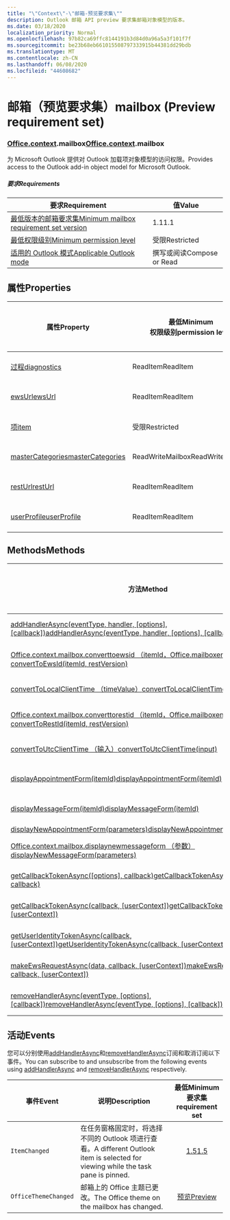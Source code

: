 ```yaml
---
title: "\"Context\"-\"邮箱-预览要求集\""
description: Outlook 邮箱 API preview 要求集邮箱对象模型的版本。
ms.date: 03/18/2020
localization_priority: Normal
ms.openlocfilehash: 97b82ca69ffc8144191b3d84d0a96a5a3f101f7f
ms.sourcegitcommit: be23b68eb661015508797333915b44381dd29bdb
ms.translationtype: MT
ms.contentlocale: zh-CN
ms.lasthandoff: 06/08/2020
ms.locfileid: "44608682"
---
```

# <a name="mailbox-preview-requirement-set"></a><span data-ttu-id="b1b46-103">邮箱（预览要求集）</span><span class="sxs-lookup"><span data-stu-id="b1b46-103">mailbox (Preview requirement set)</span></span>

### <a name="officecontextmailbox"></a><span data-ttu-id="b1b46-104">[Office](office.md)[.context](office.context.md).mailbox</span><span class="sxs-lookup"><span data-stu-id="b1b46-104">[Office](office.md)[.context](office.context.md).mailbox</span></span>

<span data-ttu-id="b1b46-105">为 Microsoft Outlook 提供对 Outlook 加载项对象模型的访问权限。</span><span class="sxs-lookup"><span data-stu-id="b1b46-105">Provides access to the Outlook add-in object model for Microsoft Outlook.</span></span>

##### <a name="requirements"></a><span data-ttu-id="b1b46-106">要求</span><span class="sxs-lookup"><span data-stu-id="b1b46-106">Requirements</span></span>

|<span data-ttu-id="b1b46-107">要求</span><span class="sxs-lookup"><span data-stu-id="b1b46-107">Requirement</span></span>| <span data-ttu-id="b1b46-108">值</span><span class="sxs-lookup"><span data-stu-id="b1b46-108">Value</span></span>|
|---|---|
|[<span data-ttu-id="b1b46-109">最低版本的邮箱要求集</span><span class="sxs-lookup"><span data-stu-id="b1b46-109">Minimum mailbox requirement set version</span></span>](../../requirement-sets/outlook-api-requirement-sets.md)| <span data-ttu-id="b1b46-110">1.1</span><span class="sxs-lookup"><span data-stu-id="b1b46-110">1.1</span></span>|
|[<span data-ttu-id="b1b46-111">最低权限级别</span><span class="sxs-lookup"><span data-stu-id="b1b46-111">Minimum permission level</span></span>](../../../outlook/understanding-outlook-add-in-permissions.md)| <span data-ttu-id="b1b46-112">受限</span><span class="sxs-lookup"><span data-stu-id="b1b46-112">Restricted</span></span>|
|[<span data-ttu-id="b1b46-113">适用的 Outlook 模式</span><span class="sxs-lookup"><span data-stu-id="b1b46-113">Applicable Outlook mode</span></span>](../../../outlook/outlook-add-ins-overview.md#extension-points)| <span data-ttu-id="b1b46-114">撰写或阅读</span><span class="sxs-lookup"><span data-stu-id="b1b46-114">Compose or Read</span></span>|

## <a name="properties"></a><span data-ttu-id="b1b46-115">属性</span><span class="sxs-lookup"><span data-stu-id="b1b46-115">Properties</span></span>

| <span data-ttu-id="b1b46-116">属性</span><span class="sxs-lookup"><span data-stu-id="b1b46-116">Property</span></span> | <span data-ttu-id="b1b46-117">最低</span><span class="sxs-lookup"><span data-stu-id="b1b46-117">Minimum</span></span><br><span data-ttu-id="b1b46-118">权限级别</span><span class="sxs-lookup"><span data-stu-id="b1b46-118">permission level</span></span> | <span data-ttu-id="b1b46-119">型号</span><span class="sxs-lookup"><span data-stu-id="b1b46-119">Modes</span></span> | <span data-ttu-id="b1b46-120">返回类型</span><span class="sxs-lookup"><span data-stu-id="b1b46-120">Return type</span></span> | <span data-ttu-id="b1b46-121">最低</span><span class="sxs-lookup"><span data-stu-id="b1b46-121">Minimum</span></span><br><span data-ttu-id="b1b46-122">要求集</span><span class="sxs-lookup"><span data-stu-id="b1b46-122">requirement set</span></span> |
|---|---|---|---|:---:|
| [<span data-ttu-id="b1b46-123">过程</span><span class="sxs-lookup"><span data-stu-id="b1b46-123">diagnostics</span></span>](/javascript/api/outlook/office.mailbox?view=outlook-js-preview#diagnostics) | <span data-ttu-id="b1b46-124">ReadItem</span><span class="sxs-lookup"><span data-stu-id="b1b46-124">ReadItem</span></span> | <span data-ttu-id="b1b46-125">撰写</span><span class="sxs-lookup"><span data-stu-id="b1b46-125">Compose</span></span><br><span data-ttu-id="b1b46-126">Read</span><span class="sxs-lookup"><span data-stu-id="b1b46-126">Read</span></span> | [<span data-ttu-id="b1b46-127">Diagnostics</span><span class="sxs-lookup"><span data-stu-id="b1b46-127">Diagnostics</span></span>](/javascript/api/outlook/office.diagnostics?view=outlook-js-preview) | [<span data-ttu-id="b1b46-128">1.1</span><span class="sxs-lookup"><span data-stu-id="b1b46-128">1.1</span></span>](../requirement-set-1.1/outlook-requirement-set-1.1.md) |
| [<span data-ttu-id="b1b46-129">ewsUrl</span><span class="sxs-lookup"><span data-stu-id="b1b46-129">ewsUrl</span></span>](/javascript/api/outlook/office.mailbox?view=outlook-js-preview#ewsurl) | <span data-ttu-id="b1b46-130">ReadItem</span><span class="sxs-lookup"><span data-stu-id="b1b46-130">ReadItem</span></span> | <span data-ttu-id="b1b46-131">撰写</span><span class="sxs-lookup"><span data-stu-id="b1b46-131">Compose</span></span><br><span data-ttu-id="b1b46-132">Read</span><span class="sxs-lookup"><span data-stu-id="b1b46-132">Read</span></span> | <span data-ttu-id="b1b46-133">String</span><span class="sxs-lookup"><span data-stu-id="b1b46-133">String</span></span> | [<span data-ttu-id="b1b46-134">1.1</span><span class="sxs-lookup"><span data-stu-id="b1b46-134">1.1</span></span>](../requirement-set-1.1/outlook-requirement-set-1.1.md) |
| [<span data-ttu-id="b1b46-135">项</span><span class="sxs-lookup"><span data-stu-id="b1b46-135">item</span></span>](office.context.mailbox.item.md) | <span data-ttu-id="b1b46-136">受限</span><span class="sxs-lookup"><span data-stu-id="b1b46-136">Restricted</span></span> | <span data-ttu-id="b1b46-137">撰写</span><span class="sxs-lookup"><span data-stu-id="b1b46-137">Compose</span></span><br><span data-ttu-id="b1b46-138">Read</span><span class="sxs-lookup"><span data-stu-id="b1b46-138">Read</span></span> | [<span data-ttu-id="b1b46-139">项</span><span class="sxs-lookup"><span data-stu-id="b1b46-139">Item</span></span>](/javascript/api/outlook/office.item?view=outlook-js-preview) | [<span data-ttu-id="b1b46-140">1.1</span><span class="sxs-lookup"><span data-stu-id="b1b46-140">1.1</span></span>](../requirement-set-1.1/outlook-requirement-set-1.1.md) |
| [<span data-ttu-id="b1b46-141">masterCategories</span><span class="sxs-lookup"><span data-stu-id="b1b46-141">masterCategories</span></span>](/javascript/api/outlook/office.mailbox?view=outlook-js-preview#mastercategories) | <span data-ttu-id="b1b46-142">ReadWriteMailbox</span><span class="sxs-lookup"><span data-stu-id="b1b46-142">ReadWriteMailbox</span></span> | <span data-ttu-id="b1b46-143">撰写</span><span class="sxs-lookup"><span data-stu-id="b1b46-143">Compose</span></span><br><span data-ttu-id="b1b46-144">Read</span><span class="sxs-lookup"><span data-stu-id="b1b46-144">Read</span></span> | [<span data-ttu-id="b1b46-145">MasterCategories</span><span class="sxs-lookup"><span data-stu-id="b1b46-145">MasterCategories</span></span>](/javascript/api/outlook/office.mastercategories?view=outlook-js-preview) | [<span data-ttu-id="b1b46-146">1.8</span><span class="sxs-lookup"><span data-stu-id="b1b46-146">1.8</span></span>](../requirement-set-1.8/outlook-requirement-set-1.8.md) |
| [<span data-ttu-id="b1b46-147">restUrl</span><span class="sxs-lookup"><span data-stu-id="b1b46-147">restUrl</span></span>](/javascript/api/outlook/office.mailbox?view=outlook-js-preview#resturl) | <span data-ttu-id="b1b46-148">ReadItem</span><span class="sxs-lookup"><span data-stu-id="b1b46-148">ReadItem</span></span> | <span data-ttu-id="b1b46-149">撰写</span><span class="sxs-lookup"><span data-stu-id="b1b46-149">Compose</span></span><br><span data-ttu-id="b1b46-150">Read</span><span class="sxs-lookup"><span data-stu-id="b1b46-150">Read</span></span> | <span data-ttu-id="b1b46-151">String</span><span class="sxs-lookup"><span data-stu-id="b1b46-151">String</span></span> | [<span data-ttu-id="b1b46-152">1.5</span><span class="sxs-lookup"><span data-stu-id="b1b46-152">1.5</span></span>](../requirement-set-1.5/outlook-requirement-set-1.5.md) |
| [<span data-ttu-id="b1b46-153">userProfile</span><span class="sxs-lookup"><span data-stu-id="b1b46-153">userProfile</span></span>](/javascript/api/outlook/office.mailbox?view=outlook-js-preview#userprofile) | <span data-ttu-id="b1b46-154">ReadItem</span><span class="sxs-lookup"><span data-stu-id="b1b46-154">ReadItem</span></span> | <span data-ttu-id="b1b46-155">撰写</span><span class="sxs-lookup"><span data-stu-id="b1b46-155">Compose</span></span><br><span data-ttu-id="b1b46-156">Read</span><span class="sxs-lookup"><span data-stu-id="b1b46-156">Read</span></span> | [<span data-ttu-id="b1b46-157">UserProfile</span><span class="sxs-lookup"><span data-stu-id="b1b46-157">UserProfile</span></span>](/javascript/api/outlook/office.userprofile?view=outlook-js-preview) | [<span data-ttu-id="b1b46-158">1.1</span><span class="sxs-lookup"><span data-stu-id="b1b46-158">1.1</span></span>](../requirement-set-1.1/outlook-requirement-set-1.1.md) |

## <a name="methods"></a><span data-ttu-id="b1b46-159">Methods</span><span class="sxs-lookup"><span data-stu-id="b1b46-159">Methods</span></span>

| <span data-ttu-id="b1b46-160">方法</span><span class="sxs-lookup"><span data-stu-id="b1b46-160">Method</span></span> | <span data-ttu-id="b1b46-161">最低</span><span class="sxs-lookup"><span data-stu-id="b1b46-161">Minimum</span></span><br><span data-ttu-id="b1b46-162">权限级别</span><span class="sxs-lookup"><span data-stu-id="b1b46-162">permission level</span></span> | <span data-ttu-id="b1b46-163">型号</span><span class="sxs-lookup"><span data-stu-id="b1b46-163">Modes</span></span> | <span data-ttu-id="b1b46-164">最低</span><span class="sxs-lookup"><span data-stu-id="b1b46-164">Minimum</span></span><br><span data-ttu-id="b1b46-165">要求集</span><span class="sxs-lookup"><span data-stu-id="b1b46-165">requirement set</span></span> |
|---|---|---|:---:|
| <span data-ttu-id="b1b46-166">[addHandlerAsync(eventType, handler, [options], [callback])](/javascript/api/outlook/office.mailbox?view=outlook-js-preview#addhandlerasync-eventtype--handler--options--callback-)</span><span class="sxs-lookup"><span data-stu-id="b1b46-166">[addHandlerAsync(eventType, handler, [options], [callback])](/javascript/api/outlook/office.mailbox?view=outlook-js-preview#addhandlerasync-eventtype--handler--options--callback-)</span></span> | <span data-ttu-id="b1b46-167">ReadItem</span><span class="sxs-lookup"><span data-stu-id="b1b46-167">ReadItem</span></span> | <span data-ttu-id="b1b46-168">撰写</span><span class="sxs-lookup"><span data-stu-id="b1b46-168">Compose</span></span><br><span data-ttu-id="b1b46-169">Read</span><span class="sxs-lookup"><span data-stu-id="b1b46-169">Read</span></span> | [<span data-ttu-id="b1b46-170">1.5</span><span class="sxs-lookup"><span data-stu-id="b1b46-170">1.5</span></span>](../requirement-set-1.5/outlook-requirement-set-1.5.md) |
| [<span data-ttu-id="b1b46-171">Office.context.mailbox.converttoewsid （itemId，Office.mailboxenums.restversion）</span><span class="sxs-lookup"><span data-stu-id="b1b46-171">convertToEwsId(itemId, restVersion)</span></span>](/javascript/api/outlook/office.mailbox?view=outlook-js-preview#converttoewsid-itemid--restversion-) | <span data-ttu-id="b1b46-172">受限</span><span class="sxs-lookup"><span data-stu-id="b1b46-172">Restricted</span></span> | <span data-ttu-id="b1b46-173">撰写</span><span class="sxs-lookup"><span data-stu-id="b1b46-173">Compose</span></span><br><span data-ttu-id="b1b46-174">Read</span><span class="sxs-lookup"><span data-stu-id="b1b46-174">Read</span></span> | [<span data-ttu-id="b1b46-175">1.3</span><span class="sxs-lookup"><span data-stu-id="b1b46-175">1.3</span></span>](../requirement-set-1.3/outlook-requirement-set-1.3.md) |
| [<span data-ttu-id="b1b46-176">convertToLocalClientTime （timeValue）</span><span class="sxs-lookup"><span data-stu-id="b1b46-176">convertToLocalClientTime(timeValue)</span></span>](/javascript/api/outlook/office.mailbox?view=outlook-js-preview#converttolocalclienttime-timevalue-) | <span data-ttu-id="b1b46-177">ReadItem</span><span class="sxs-lookup"><span data-stu-id="b1b46-177">ReadItem</span></span> | <span data-ttu-id="b1b46-178">撰写</span><span class="sxs-lookup"><span data-stu-id="b1b46-178">Compose</span></span><br><span data-ttu-id="b1b46-179">Read</span><span class="sxs-lookup"><span data-stu-id="b1b46-179">Read</span></span> | [<span data-ttu-id="b1b46-180">1.1</span><span class="sxs-lookup"><span data-stu-id="b1b46-180">1.1</span></span>](../requirement-set-1.1/outlook-requirement-set-1.1.md) |
| [<span data-ttu-id="b1b46-181">Office.context.mailbox.converttorestid （itemId，Office.mailboxenums.restversion）</span><span class="sxs-lookup"><span data-stu-id="b1b46-181">convertToRestId(itemId, restVersion)</span></span>](/javascript/api/outlook/office.mailbox?view=outlook-js-preview#converttorestid-itemid--restversion-) | <span data-ttu-id="b1b46-182">受限</span><span class="sxs-lookup"><span data-stu-id="b1b46-182">Restricted</span></span> | <span data-ttu-id="b1b46-183">撰写</span><span class="sxs-lookup"><span data-stu-id="b1b46-183">Compose</span></span><br><span data-ttu-id="b1b46-184">Read</span><span class="sxs-lookup"><span data-stu-id="b1b46-184">Read</span></span> | [<span data-ttu-id="b1b46-185">1.3</span><span class="sxs-lookup"><span data-stu-id="b1b46-185">1.3</span></span>](../requirement-set-1.3/outlook-requirement-set-1.3.md) |
| [<span data-ttu-id="b1b46-186">convertToUtcClientTime （输入）</span><span class="sxs-lookup"><span data-stu-id="b1b46-186">convertToUtcClientTime(input)</span></span>](/javascript/api/outlook/office.mailbox?view=outlook-js-preview#converttoutcclienttime-input-) | <span data-ttu-id="b1b46-187">ReadItem</span><span class="sxs-lookup"><span data-stu-id="b1b46-187">ReadItem</span></span> | <span data-ttu-id="b1b46-188">撰写</span><span class="sxs-lookup"><span data-stu-id="b1b46-188">Compose</span></span><br><span data-ttu-id="b1b46-189">Read</span><span class="sxs-lookup"><span data-stu-id="b1b46-189">Read</span></span> | [<span data-ttu-id="b1b46-190">1.1</span><span class="sxs-lookup"><span data-stu-id="b1b46-190">1.1</span></span>](../requirement-set-1.1/outlook-requirement-set-1.1.md) |
| [<span data-ttu-id="b1b46-191">displayAppointmentForm(itemId)</span><span class="sxs-lookup"><span data-stu-id="b1b46-191">displayAppointmentForm(itemId)</span></span>](/javascript/api/outlook/office.mailbox?view=outlook-js-preview#displayappointmentform-itemid-) | <span data-ttu-id="b1b46-192">ReadItem</span><span class="sxs-lookup"><span data-stu-id="b1b46-192">ReadItem</span></span> | <span data-ttu-id="b1b46-193">撰写</span><span class="sxs-lookup"><span data-stu-id="b1b46-193">Compose</span></span><br><span data-ttu-id="b1b46-194">Read</span><span class="sxs-lookup"><span data-stu-id="b1b46-194">Read</span></span> | [<span data-ttu-id="b1b46-195">1.1</span><span class="sxs-lookup"><span data-stu-id="b1b46-195">1.1</span></span>](../requirement-set-1.1/outlook-requirement-set-1.1.md) |
| [<span data-ttu-id="b1b46-196">displayMessageForm(itemId)</span><span class="sxs-lookup"><span data-stu-id="b1b46-196">displayMessageForm(itemId)</span></span>](/javascript/api/outlook/office.mailbox?view=outlook-js-preview#displaymessageform-itemid-) | <span data-ttu-id="b1b46-197">ReadItem</span><span class="sxs-lookup"><span data-stu-id="b1b46-197">ReadItem</span></span> | <span data-ttu-id="b1b46-198">撰写</span><span class="sxs-lookup"><span data-stu-id="b1b46-198">Compose</span></span><br><span data-ttu-id="b1b46-199">Read</span><span class="sxs-lookup"><span data-stu-id="b1b46-199">Read</span></span> | [<span data-ttu-id="b1b46-200">1.1</span><span class="sxs-lookup"><span data-stu-id="b1b46-200">1.1</span></span>](../requirement-set-1.1/outlook-requirement-set-1.1.md) |
| [<span data-ttu-id="b1b46-201">displayNewAppointmentForm(parameters)</span><span class="sxs-lookup"><span data-stu-id="b1b46-201">displayNewAppointmentForm(parameters)</span></span>](/javascript/api/outlook/office.mailbox?view=outlook-js-preview#displaynewappointmentform-parameters-) | <span data-ttu-id="b1b46-202">ReadItem</span><span class="sxs-lookup"><span data-stu-id="b1b46-202">ReadItem</span></span> | <span data-ttu-id="b1b46-203">Read</span><span class="sxs-lookup"><span data-stu-id="b1b46-203">Read</span></span> | [<span data-ttu-id="b1b46-204">1.1</span><span class="sxs-lookup"><span data-stu-id="b1b46-204">1.1</span></span>](../requirement-set-1.1/outlook-requirement-set-1.1.md) |
| [<span data-ttu-id="b1b46-205">Office.context.mailbox.displaynewmessageform （参数）</span><span class="sxs-lookup"><span data-stu-id="b1b46-205">displayNewMessageForm(parameters)</span></span>](/javascript/api/outlook/office.mailbox?view=outlook-js-preview#displaynewmessageform-parameters-) | <span data-ttu-id="b1b46-206">ReadItem</span><span class="sxs-lookup"><span data-stu-id="b1b46-206">ReadItem</span></span> | <span data-ttu-id="b1b46-207">撰写</span><span class="sxs-lookup"><span data-stu-id="b1b46-207">Compose</span></span><br><span data-ttu-id="b1b46-208">Read</span><span class="sxs-lookup"><span data-stu-id="b1b46-208">Read</span></span> | [<span data-ttu-id="b1b46-209">1.6</span><span class="sxs-lookup"><span data-stu-id="b1b46-209">1.6</span></span>](../requirement-set-1.6/outlook-requirement-set-1.6.md) |
| <span data-ttu-id="b1b46-210">[getCallbackTokenAsync([options], callback)](/javascript/api/outlook/office.mailbox?view=outlook-js-preview#getcallbacktokenasync-options--callback-)</span><span class="sxs-lookup"><span data-stu-id="b1b46-210">[getCallbackTokenAsync([options], callback)](/javascript/api/outlook/office.mailbox?view=outlook-js-preview#getcallbacktokenasync-options--callback-)</span></span> | <span data-ttu-id="b1b46-211">ReadItem</span><span class="sxs-lookup"><span data-stu-id="b1b46-211">ReadItem</span></span> | <span data-ttu-id="b1b46-212">撰写</span><span class="sxs-lookup"><span data-stu-id="b1b46-212">Compose</span></span><br><span data-ttu-id="b1b46-213">Read</span><span class="sxs-lookup"><span data-stu-id="b1b46-213">Read</span></span> | [<span data-ttu-id="b1b46-214">1.5</span><span class="sxs-lookup"><span data-stu-id="b1b46-214">1.5</span></span>](../requirement-set-1.5/outlook-requirement-set-1.5.md) |
| <span data-ttu-id="b1b46-215">[getCallbackTokenAsync(callback, [userContext])](/javascript/api/outlook/office.mailbox?view=outlook-js-preview#getcallbacktokenasync-callback--usercontext-)</span><span class="sxs-lookup"><span data-stu-id="b1b46-215">[getCallbackTokenAsync(callback, [userContext])](/javascript/api/outlook/office.mailbox?view=outlook-js-preview#getcallbacktokenasync-callback--usercontext-)</span></span> | <span data-ttu-id="b1b46-216">ReadItem</span><span class="sxs-lookup"><span data-stu-id="b1b46-216">ReadItem</span></span> | <span data-ttu-id="b1b46-217">撰写</span><span class="sxs-lookup"><span data-stu-id="b1b46-217">Compose</span></span><br><span data-ttu-id="b1b46-218">Read</span><span class="sxs-lookup"><span data-stu-id="b1b46-218">Read</span></span> | [<span data-ttu-id="b1b46-219">1.3</span><span class="sxs-lookup"><span data-stu-id="b1b46-219">1.3</span></span>](../requirement-set-1.3/outlook-requirement-set-1.3.md)<br>[<span data-ttu-id="b1b46-220">1.1</span><span class="sxs-lookup"><span data-stu-id="b1b46-220">1.1</span></span>](../requirement-set-1.1/outlook-requirement-set-1.1.md) |
| <span data-ttu-id="b1b46-221">[getUserIdentityTokenAsync(callback, [userContext])](/javascript/api/outlook/office.mailbox?view=outlook-js-preview#getuseridentitytokenasync-callback--usercontext-)</span><span class="sxs-lookup"><span data-stu-id="b1b46-221">[getUserIdentityTokenAsync(callback, [userContext])](/javascript/api/outlook/office.mailbox?view=outlook-js-preview#getuseridentitytokenasync-callback--usercontext-)</span></span> | <span data-ttu-id="b1b46-222">ReadItem</span><span class="sxs-lookup"><span data-stu-id="b1b46-222">ReadItem</span></span> | <span data-ttu-id="b1b46-223">撰写</span><span class="sxs-lookup"><span data-stu-id="b1b46-223">Compose</span></span><br><span data-ttu-id="b1b46-224">Read</span><span class="sxs-lookup"><span data-stu-id="b1b46-224">Read</span></span> | [<span data-ttu-id="b1b46-225">1.1</span><span class="sxs-lookup"><span data-stu-id="b1b46-225">1.1</span></span>](../requirement-set-1.1/outlook-requirement-set-1.1.md) |
| <span data-ttu-id="b1b46-226">[makeEwsRequestAsync(data, callback, [userContext])](/javascript/api/outlook/office.mailbox?view=outlook-js-preview#makeewsrequestasync-data--callback--usercontext-)</span><span class="sxs-lookup"><span data-stu-id="b1b46-226">[makeEwsRequestAsync(data, callback, [userContext])](/javascript/api/outlook/office.mailbox?view=outlook-js-preview#makeewsrequestasync-data--callback--usercontext-)</span></span> | <span data-ttu-id="b1b46-227">ReadWriteMailbox</span><span class="sxs-lookup"><span data-stu-id="b1b46-227">ReadWriteMailbox</span></span> | <span data-ttu-id="b1b46-228">撰写</span><span class="sxs-lookup"><span data-stu-id="b1b46-228">Compose</span></span><br><span data-ttu-id="b1b46-229">Read</span><span class="sxs-lookup"><span data-stu-id="b1b46-229">Read</span></span> | [<span data-ttu-id="b1b46-230">1.1</span><span class="sxs-lookup"><span data-stu-id="b1b46-230">1.1</span></span>](../requirement-set-1.1/outlook-requirement-set-1.1.md) |
| <span data-ttu-id="b1b46-231">[removeHandlerAsync(eventType, [options], [callback])](/javascript/api/outlook/office.mailbox?view=outlook-js-preview#removehandlerasync-eventtype--options--callback-)</span><span class="sxs-lookup"><span data-stu-id="b1b46-231">[removeHandlerAsync(eventType, [options], [callback])](/javascript/api/outlook/office.mailbox?view=outlook-js-preview#removehandlerasync-eventtype--options--callback-)</span></span> | <span data-ttu-id="b1b46-232">ReadItem</span><span class="sxs-lookup"><span data-stu-id="b1b46-232">ReadItem</span></span> | <span data-ttu-id="b1b46-233">撰写</span><span class="sxs-lookup"><span data-stu-id="b1b46-233">Compose</span></span><br><span data-ttu-id="b1b46-234">Read</span><span class="sxs-lookup"><span data-stu-id="b1b46-234">Read</span></span> | [<span data-ttu-id="b1b46-235">1.5</span><span class="sxs-lookup"><span data-stu-id="b1b46-235">1.5</span></span>](../requirement-set-1.5/outlook-requirement-set-1.5.md) |

## <a name="events"></a><span data-ttu-id="b1b46-236">活动</span><span class="sxs-lookup"><span data-stu-id="b1b46-236">Events</span></span>

<span data-ttu-id="b1b46-237">您可以分别使用[addHandlerAsync](/javascript/api/outlook/office.mailbox?view=outlook-js-preview#addhandlerasync-eventtype--handler--options--callback-)和[removeHandlerAsync](/javascript/api/outlook/office.mailbox?view=outlook-js-preview#removehandlerasync-eventtype--options--callback-)订阅和取消订阅以下事件。</span><span class="sxs-lookup"><span data-stu-id="b1b46-237">You can subscribe to and unsubscribe from the following events using [addHandlerAsync](/javascript/api/outlook/office.mailbox?view=outlook-js-preview#addhandlerasync-eventtype--handler--options--callback-) and [removeHandlerAsync](/javascript/api/outlook/office.mailbox?view=outlook-js-preview#removehandlerasync-eventtype--options--callback-) respectively.</span></span>

| <span data-ttu-id="b1b46-238">事件</span><span class="sxs-lookup"><span data-stu-id="b1b46-238">Event</span></span> | <span data-ttu-id="b1b46-239">说明</span><span class="sxs-lookup"><span data-stu-id="b1b46-239">Description</span></span> | <span data-ttu-id="b1b46-240">最低</span><span class="sxs-lookup"><span data-stu-id="b1b46-240">Minimum</span></span><br><span data-ttu-id="b1b46-241">要求集</span><span class="sxs-lookup"><span data-stu-id="b1b46-241">requirement set</span></span> |
|---|---|:---:|
|`ItemChanged`| <span data-ttu-id="b1b46-242">在任务窗格固定时，将选择不同的 Outlook 项进行查看。</span><span class="sxs-lookup"><span data-stu-id="b1b46-242">A different Outlook item is selected for viewing while the task pane is pinned.</span></span> | [<span data-ttu-id="b1b46-243">1.5</span><span class="sxs-lookup"><span data-stu-id="b1b46-243">1.5</span></span>](../requirement-set-1.5/outlook-requirement-set-1.5.md) |
|`OfficeThemeChanged`| <span data-ttu-id="b1b46-244">邮箱上的 Office 主题已更改。</span><span class="sxs-lookup"><span data-stu-id="b1b46-244">The Office theme on the mailbox has changed.</span></span> | [<span data-ttu-id="b1b46-245">预览</span><span class="sxs-lookup"><span data-stu-id="b1b46-245">Preview</span></span>](../preview-requirement-set/outlook-requirement-set-preview.md) |
